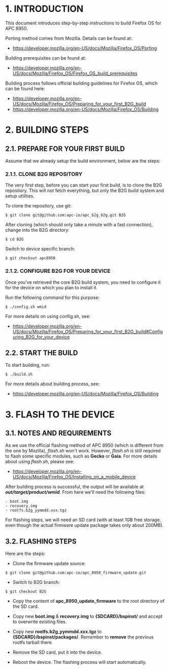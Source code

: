 # 1. INTRODUCTION

This document introduces step-by-step instructions to build Firefox OS for APC 8950.

Porting method comes from Mozilla. Details can be found at:
* https://developer.mozilla.org/en-US/docs/Mozilla/Firefox_OS/Porting

Building prerequisites can be found at:
* https://developer.mozilla.org/en-US/docs/Mozilla/Firefox_OS/Firefox_OS_build_prerequisites

Building process follows official building guidelines for Firefox OS, which can be found here:
* https://developer.mozilla.org/en-US/docs/Mozilla/Firefox_OS/Preparing_for_your_first_B2G_build
* https://developer.mozilla.org/en-US/docs/Mozilla/Firefox_OS/Building


# 2. BUILDING STEPS

## 2.1. PREPARE FOR YOUR FIRST BUILD

Assume that we already setup the build environment, below are the steps:

### 2.1.1. CLONE B2G REPOSITORY

The very first step, before you can start your first build, is to clone the B2G repository. This
will not fetch everything, but only the B2G build system and setup utilities.

To clone the repository, use git:

	$ git clone git@github.com:apc-io/apc_b2g_b2g.git B2G

After cloning (which should only take a minute with a fast connection), change into the B2G directory:

	$ cd B2G

Switch to device specific branch:

	$ git checkout apc8950

### 2.1.2.  CONFIGURE B2G FOR YOUR DEVICE

Once you've retrieved the core B2G build system, you need to configure it for
the device on which you plan to install it.

Run the following command for this purpose:

	$ ./config.sh wmid

For more details on using config.sh, see:
* https://developer.mozilla.org/en-US/docs/Mozilla/Firefox_OS/Preparing_for_your_first_B2G_build#Configuring_B2G_for_your_device

## 2.2. START THE BUILD

To start building, run:

	$ ./build.sh

For more details about building process, see:
* https://developer.mozilla.org/en-US/docs/Mozilla/Firefox_OS/Building


# 3. FLASH TO THE DEVICE

## 3.1. NOTES AND REQUIREMENTS

As we use the official flashing method of APC 8950 (which is different from the one by Mozilla),
_flash.sh_ won't work. However, _flash.sh_ is still required to flash some specific modules, such
as __Gecko__ or __Gaia__. For more details about using _flash.sh_, please see:
* https://developer.mozilla.org/en-US/docs/Mozilla/Firefox_OS/Installing_on_a_mobile_device

After building process is successful, the output will be available at __*out/target/product/wmid*__.
From here we'll need the following files:

	- boot.img
	- recovery.img
	- rootfs.b2g_yymmdd.xxx.tgz

For flashing steps, we will need an SD card (with at least 1GB free storage, even though the actual
firmware update package takes only about 200MB).

## 3.2. FLASHING STEPS

Here are the steps:

- Clone the firmware update source:

>

	$ git clone git@github.com:apc-io/apc_8950_firmware_update.git

- Switch to B2G branch:

>

	$ git checkout B2G

- Copy the content of **apc_8950_update_firmware** to the root directory of the SD card.

- Copy new __boot.img__ & __recovery.img__ to __{SDCARD}/bspinst/__ and accept to overwrite existing files.

- Copy new **rootfs.b2g_yymmdd.xxx.tgz** to __{SDCARD}/bspinst/packages/__. Remember to __remove__ the previous rootfs tarball there.

- Remove the SD card, put it into the device.

- Reboot the device. The flashing process will start automatically.
